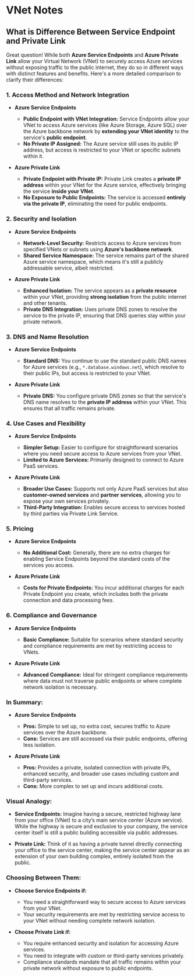 # VNet Notes

## What is Difference Between Service Endpoint and Private Link

Great question! While both **Azure Service Endpoints** and **Azure Private Link** allow your Virtual Network (VNet) to securely access Azure services without exposing traffic to the public internet, they do so in different ways with distinct features and benefits. Here's a more detailed comparison to clarify their differences:

### **1. Access Method and Network Integration**

- **Azure Service Endpoints**

  - **Public Endpoint with VNet Integration:** Service Endpoints allow your VNet to access Azure services (like Azure Storage, Azure SQL) over the Azure backbone network by **extending your VNet identity** to the service's **public endpoint**.
  - **No Private IP Assigned:** The Azure service still uses its public IP address, but access is restricted to your VNet or specific subnets within it.

- **Azure Private Link**
  - **Private Endpoint with Private IP:** Private Link creates a **private IP address** within your VNet for the Azure service, effectively bringing the service **inside your VNet**.
  - **No Exposure to Public Endpoints:** The service is accessed **entirely via the private IP**, eliminating the need for public endpoints.

### **2. Security and Isolation**

- **Azure Service Endpoints**

  - **Network-Level Security:** Restricts access to Azure services from specified VNets or subnets using **Azure's backbone network**.
  - **Shared Service Namespace:** The service remains part of the shared Azure service namespace, which means it's still a publicly addressable service, albeit restricted.

- **Azure Private Link**
  - **Enhanced Isolation:** The service appears as a **private resource** within your VNet, providing **strong isolation** from the public internet and other tenants.
  - **Private DNS Integration:** Uses private DNS zones to resolve the service to the private IP, ensuring that DNS queries stay within your private network.

### **3. DNS and Name Resolution**

- **Azure Service Endpoints**

  - **Standard DNS:** You continue to use the standard public DNS names for Azure services (e.g., `*.database.windows.net`), which resolve to their public IPs, but access is restricted to your VNet.

- **Azure Private Link**
  - **Private DNS:** You configure private DNS zones so that the service's DNS name resolves to the **private IP address** within your VNet. This ensures that all traffic remains private.

### **4. Use Cases and Flexibility**

- **Azure Service Endpoints**

  - **Simpler Setup:** Easier to configure for straightforward scenarios where you need secure access to Azure services from your VNet.
  - **Limited to Azure Services:** Primarily designed to connect to Azure PaaS services.

- **Azure Private Link**
  - **Broader Use Cases:** Supports not only Azure PaaS services but also **customer-owned services** and **partner services**, allowing you to expose your own services privately.
  - **Third-Party Integration:** Enables secure access to services hosted by third parties via Private Link Service.

### **5. Pricing**

- **Azure Service Endpoints**

  - **No Additional Cost:** Generally, there are no extra charges for enabling Service Endpoints beyond the standard costs of the services you access.

- **Azure Private Link**
  - **Costs for Private Endpoints:** You incur additional charges for each Private Endpoint you create, which includes both the private connection and data processing fees.

### **6. Compliance and Governance**

- **Azure Service Endpoints**

  - **Basic Compliance:** Suitable for scenarios where standard security and compliance requirements are met by restricting access to VNets.

- **Azure Private Link**
  - **Advanced Compliance:** Ideal for stringent compliance requirements where data must not traverse public endpoints or where complete network isolation is necessary.

### **In Summary:**

- **Azure Service Endpoints**

  - **Pros:** Simple to set up, no extra cost, secures traffic to Azure services over the Azure backbone.
  - **Cons:** Services are still accessed via their public endpoints, offering less isolation.

- **Azure Private Link**
  - **Pros:** Provides a private, isolated connection with private IPs, enhanced security, and broader use cases including custom and third-party services.
  - **Cons:** More complex to set up and incurs additional costs.

### **Visual Analogy:**

- **Service Endpoints:** Imagine having a secure, restricted highway lane from your office (VNet) to a city’s main service center (Azure service). While the highway is secure and exclusive to your company, the service center itself is still a public building accessible via public addresses.

- **Private Link:** Think of it as having a private tunnel directly connecting your office to the service center, making the service center appear as an extension of your own building complex, entirely isolated from the public.

### **Choosing Between Them:**

- **Choose **Service Endpoints** if:**

  - You need a straightforward way to secure access to Azure services from your VNet.
  - Your security requirements are met by restricting service access to your VNet without needing complete network isolation.

- **Choose **Private Link** if:**
  - You require enhanced security and isolation for accessing Azure services.
  - You need to integrate with custom or third-party services privately.
  - Compliance standards mandate that all traffic remains within your private network without exposure to public endpoints.
